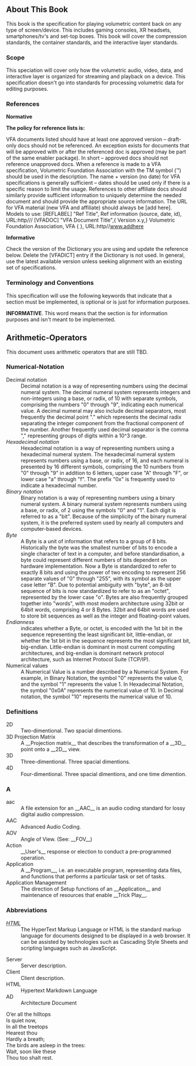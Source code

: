 ## About This Book

This book is the specification for playing volumetric content back on any type of screen/device. This includes gaming consoles, XR headsets, smartphones/tv's and set-top boxes. This book will cover the compression standards, the container standards, and the interactive layer standards.

### Scope

This speciation will cover only how the volumetric audio, video, data, and interactive layer is organized for streaming and playback on a device. This specification doesn't go into standards for processing volumetric data for editing purposes.

### References

**Normative**

**The policy for reference lists is:**

VFA documents listed should have at least one approved version – draft-only docs should not be referenced. An exception exists for documents that will be approved with or after the referenced doc is approved (may be part of the same enabler package). In short – approved docs should not reference unapproved docs.
When a reference is made to a VFA specification, Volumetric Foundation Association with the TM symbol (™) should be used in the description.
The name + version (no date) for VFA specifications is generally sufficient – dates should be used only if there is a specific reason to limit the usage.
References to other affiliate docs should similarly provide sufficient information to uniquely determine the needed document and should provide the appropriate source information.
The URL for VFA material (new VFA and affiliate) should always be [add here].
Models to use: [REFLABEL] "Ref Title", Ref information (source, date, id), URL:http/// [VFADOC] "VFA Document Title",{ Version x.y,} Volumetric Foundation Association, VFA { }, URL:http//www.addhere

**Informative**

Check the version of the Dictionary you are using and update the reference below. Delete the [VFADICT] entry if the Dictionary is not used. In general, use the latest available version unless seeking alignment with an existing set of specifications.

### Terminology and Conventions

This specification will use the following keywords that indicate that a section must be implemented, is optional or is just for information purposes.

**INFORMATIVE**. This word means that the section is for information purposes and isn't meant to be implemented.


## Arithmetic-Operators

This document uses arithmetic operators that are still TBD.

### Numerical-Notation

<dl>
    <dt>Decimal notation</dt>
    <dd>Decimal notation is a way of representing numbers using the decimal numeral system. The decimal numeral system represents integers and non-integers using a base, or radix, of 10 with separate symbols, comprising the numbers "0" through "9", indicating each numerical value. A decimal numeral may also include decimal separators, most frequently the decimal point "." which represents the decimal radix separating the integer component from the fractional component of the number. Another frequently used decimal separator is the comma "," representing groups of digits within a 10^3 range.</dd>
    <dt><dfn id="hexadecimal_notation" title="Hexadecimal Notation">Hexadecimal notation</dfn></dt>
    <dd>Hexadecimal notation is a way of representing numbers using a hexadecimal numeral system. The hexadecimal numeral system represents numbers using a base, or radix, of 16, and each numeral is presented by 16 different symbols, comprising the 10 numbers from "0" through "9" in addition to 6 letters, upper case "A" through "F", or lower case "a" through "f". The prefix "0x" is frequently used to indicate a hexadecimal number.</dd>
    <dt><dfn id="binary_notation" title="Binary Notation">Binary notation</dfn></dt>
    <dd>Binary notation is a way of representing numbers using a binary numeral system. A binary numeral system represents numbers using a base, or radix, of 2 using the symbols "0" and "1". Each digit is referred to as a "bit". Because of the simplicity of the binary numeral system, it is the preferred system used by nearly all computers and computer-based devices.</dd>
    <dt><dfn id="byte" title="Byte">Byte</dfn></dt>
    <dd>A Byte is a unit of information that refers to a group of 8 bits. Historically the byte was the smallest number of bits to encode a single character of text in a computer, and before standardisation, a byte could represent different numbers of bits dependent on hardware implementation. Now a Byte is standardized to refer to exactly 8 bits and using the power of two encoding to represent 256 separate values of "0" through "255", with its symbol as the upper case letter "B". Due to potential ambiguity with "byte", an 8-bit sequence of bits is now standardized to refer to as an "octet", represented by the lower case "o". Bytes are also frequently grouped together into "words", with most modern architecture using 32bit or 64bit words, comprising 4 or 8 Bytes. 32bit and 64bit words are used to store bit sequences as well as the integer and floating-point values.</dd>
    <dt><dfn id="endianness" title="Endianness" data-ref="url">Endianness</dt> 
    <dd>indicates whether a Byte, or octet, is encoded with the 1st bit in the sequence representing the least significant bit, little-endian, or whether the 1st bit in the sequence represents the most significant bit, big-endian. Little-endian is dominant in most current computing architectures, and big-endian is dominant network protocol architecture, such as Internet Protocol Suite (TCP/IP).</dd>
    <dt>Numerical values</dt>
    <dd>A Numerical Value is a number described by a Numerical System. For example, in Binary Notation, the symbol "0" represents the value 0, and the symbol "1" represents the value 1. In Hexadecimal Notation, the symbol "0x0A" represents the numerical value of 10. In Decimal notation, the symbol "10" represents the numerical value of 10.</dd>
</dl> 

### Definitions
<dl> 
    <dt>2D</dt> 
    <dd>Two-dimentional. Two spacial dimentions.</dd>
    <dt>3D Projection Matrix</dt> 
    <dd>A __Projection matrix__ that describes the transformation of a __3D__ point onto a __2D__ view.</dd>
    <dt>3D</dt>
    <dd>Three-dimentional. Three spacial dimentions.</dd>
    <dt>4D</dt>
    <dd>Four-dimentional. Three spacial dimentions, and one time dimention.</dd>
</dl>

### A

<dl>
    <dt>aac</dt>
    <dd> A file extension for an __AAC__ is an audio coding standard for lossy digital audio compression.</dd>
    <dt>AAC</dt> 
    <dd>Advanced Audio Coding.</dd>
    <dt>AOV</dt> 
    <dd>Angle of View. (See: __FOV__)</dd>
    <dt>Action</dt> 
    <dd>__User's__ response or election to conduct a pre-programmed operation.</dd>
    <dt>Application</dt> 
    <dd>A __Program__, i.e. an executable program, representing data files, and functions that performs a particular task or set of tasks.</dd>
    <dt>Application Management</dt>
    <dd>The direction of Setup functions of an __Application__ and maintenance of resources that enable __Trick Play__.</dd>
</dl>

### Abbreviations
<dl>
    <dt>
      <dfn id="html"><abbr title="HyperText Markup Language">HTML</abbr></dfn>
    </dt>
    <dd>The HyperText Markup Language or HTML is the standard markup language for documents designed to be displayed in a web browser. It can be assisted by technologies such as Cascading Style Sheets and scripting languages such as JavaScript.</dd>
</dl>
        <dl>
            <dt>Server</dt>
            <dd>Server description.</dd>
            <dt>Client</dt>
            <dd>Client description.</dd>
            <dt>HTML</dt>
            <dd>Hypertext Markdown Language</dd>
            <dt>AD</dt>
            <dd>Architecture Document</dd>
        </dl>
        <p>O’er all the hilltops<br />
           Is quiet now,<br />
           In all the treetops<br />
           Hearest thou<br />
           Hardly a breath;<br />
           The birds are asleep in the trees:<br />
           Wait, soon like these<br />
           Thou too shalt rest.<br />
        </p>
</br>
</br>
</br>
</br>
</br>
</br>
</br>
</br>
</br>
</br>
</br>
</br>
</br>
</br>
</br>
</br>
</br>
</br>
</br>
</br>
</br>
</br>
</br>
</br>
</br>
</br>
</br>
</br>
</br>
</br>
</br>
</br>
</br>
</br>
</br>
</br>
</br>
</br>
</br>
</br>
</br>
</br>
</br>
</br>
</br>
</br>
</br>
</br>
</br>
</br>
</br>
</br>
</br>
</br>
</br>
</br>
</br>
</br>
</br>
</br>
</br>
</br>
</br>
</br>
</br>
</br>
</br>
</br>
</br>
</br>
</br>
</br>
</br>
</br>
</br>
</br>
</br>
</br>
</br>
</br>
</br>
</br>
</br>
</br>
</br>
</br>
</br>
</br>
</br>
</br>
</br>
</br>
</br>
</br>
</br>
</br>
</br>
</br>
</br>
</br>
</br>
</br>
</br>
</br>
</br>
</br>
</br>
</br>
</br>
</br>
</br>
</br>
</br>
</br>
</br>
</br>
</br>
</br>
</br>
</br>
</br>
</br>
</br>
</br>
</br>
</br>
</br>
</br>


### dfn

```html
<dt>Decimal notation</dt>
<dd>... definition statement...</dd>
```

**Usage**

* bla, bla, bla, <a>Decimal notation</a>

### dfn(id)

```html
<dt>
    <dfn id="hexadecimal_notation">Hexadecimal notation</dfn>
</dt>
<dd>... definition statement...</dd>
```

**Usage**
* bla, bla, bla, <a href="#hexadecimal_notation">Hexadecimal notation</a>
* bla, bla, bla, <a href="#hexadecimal_notation">Hexadecimal notation<strong>s</strong></a>

```html
bla, bla, bla, <a href="#hexadecimal_notation">Hexadecimal notation</a>

bla, bla, bla, <a href="#hexadecimal_notation">Hexadecimal notations</a>

```

### dfn(id, title)

```html
 <dt>
    <dfn id="binary_notation" title="Binary Notation">Binary notation</dfn>
 </dt>
 <dd>... definition statement</dd>

```
**Usage**
* bla, bla, bla, <a href="#binary_notation" title="Binary Notation">Binary notation</a>

```html
bla, bla, bla, <a href="#binary_notation" title="Binary Notation">Binary notation</a>
```

### dfn(id, title, data-ref)

```html
<dt>
    <dfn id="byte" title="Byte" data-ref="url">Byte</dfn>
</dt>
```
**Usage**
* bla, bla, bla, <a href="#byte" title="Byte">Byte</a>

```html
bla, bla, bla, <a href="#byte" title="Byte">Byte</a>
```

### dfn (id, abbr(title))
```html
<dt>
    <dfn id="html">
        <abbr title="HyperText Markup Language">HTML</abbr>
    </dfn>
</dt>
<dd>... provide abbreviation details</dd>
```
**Usage**
* bla, bla, bla, <a href="#html" title="HyperText Markup Language">HTML</a>

```html
bla, bla, bla, <a href="#html" title="HyperText Markup Language">HTML</a>
```

### Simple Format


```html
 <dt>
    <dfn id="binary_notation" title="Binary Notation">Binary notation</dfn>
 </dt>
 <dd>... definition statement</dd>

```

**Usage**

* <a>Binary Notation</a>
* <a title="Binary Notation">Binary Notations</a>

```html
* <a>Binary Notation</a>
* <a title="Binary Notation">Binary Notations</a>
```

```html
    <dt title="Binary Notation">Binary notation</dt>
    <dd>Binary notation is ...</dd>
```
### New Proposal
#### Singular Definition
**Markdown:**

```html
<dl>
    <dt>Server</dt>
    <dd>Server description.</dd>
</dl>
```

**HTMl**
```html
<dl>
    <dt id="server">Server</dt>
    <dd>Server description.</dd>
</dl>
```

**Markdown**

bla, bla, bla, bla, <a>Server</a>    <br /> 

```html
    bla, bla, bla, bla, <a>Server</a>
```

**HTML**
```html
    bla, bla, bla, bla, <a href="#server">Server</a>
```

#### Plural Definition 
**Markdown**
```html
        <dl>
            <dt>Client</dt>
            <dd>Client description.</dd>
        </dl>
```

 bla, bla, bla, bla, <a title="Client">Clients</a><br />

```html
 bla, bla, bla, bla, <a title="Client">Clients</a>
```

**HTML**
```html
        <dl>
            <dt id="client">Client</dt>
            <dd>Client description.</dd>
        </dl>
```

```html
bla, bla, bla, bla, <a href="#client" title="Client">Clients</a>

```

#### Singular Abbreviation
**Abbreviation**
```html
        <dl>
            <dt>HTML</dt>
            <dd>Hypertext Markdown Language</dd>
        </dl>
```
**Usage**

blo, blo, blo, blo, <abbr>HTML</abbr><br />

```html
    blo, blo, blo, blo, <abbr>HTML</abbr>
```
#### Plural Abbreviation
**Abbreviation**
```html
        <dl>
            <dt>AD</dt>
            <dd>Architecture Document</dd>
        </dl>
```

**Usage**

blo, blo, blo, blo, <abbr title="AD">ADs</abbr>

```html
    blo, blo, blo, blo, <abbr title="AD">ADs</abbr>
```

### Reference to Another Description

#### Markdown
```html
        <dl>
            <dt>HTML</dt>
            <dd>href="url"</dd>
        </dl>
```

#### Usage

```html
 bla, bla, bla, bla, <a>HTML</a>

```
### Jan 22, 2023
#### Definitions


bla, bla, <a>2D</a>
bla, bla, <a>3D Projection Matrix</a>
bla, bla, <a>3D</a>
bla, bla, <a>4D</a>
bla, bla, <a title="2D">2D's</a>

#### Abbreviations
<dl>
    <dt>TS</dt>
    <dd>Technical Specification</dd>
    <dt>ERP</dt>
    <dd>Enabler Release Package</dd>
</dl>

bla, bla, <abbr>TS</abbr>
bla, bla, <abbr>ERP</abbr>

Plural:
bla, bla, <abbr title="TS">TS's</abbr>
bla, bla, <abbr title="ERP">ERP's</abbr>
